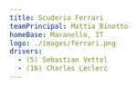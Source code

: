 ```yaml
---
title: Scuderia Ferrari
teamPrincipal: Mattia Binotto
homeBase: Maranello, IT
logo: ./images/ferrari.png
drivers:
  - (5) Sebastian Vettel
  - (16) Charles Leclerc
---
```

